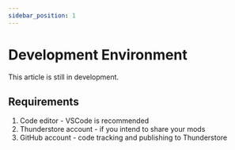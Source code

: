 ```yaml
---
sidebar_position: 1
---
```


# Development Environment

This article is still in development.

## Requirements

1. Code editor - VSCode is recommended
2. Thunderstore account - if you intend to share your mods
3. GitHub account - code tracking and publishing to Thunderstore
